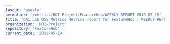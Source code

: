```yaml
---
layout: 'weekly'
permalink: '/metrics/HDI-Project/FeatureHub/WEEKLY-REPORT-2019-05-19'
title: 'DAI Lab OSS Metrics Metrics report for FeatureHub | WEEKLY-REPORT-2019-05-19'
organization: 'HDI-Project'
repository: 'FeatureHub'
current_date: '2019-05-19'
---
```

